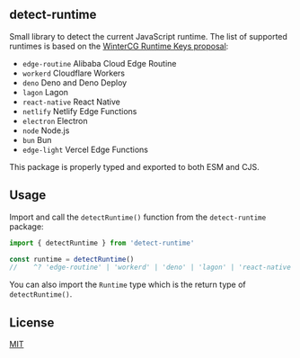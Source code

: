 ## detect-runtime

Small library to detect the current JavaScript runtime. The list of supported runtimes is based on the [WinterCG Runtime Keys proposal](https://runtime-keys.proposal.wintercg.org/):

 - `edge-routine` Alibaba Cloud Edge Routine
 - `workerd` Cloudflare Workers
 - `deno` Deno and Deno Deploy
 - `lagon` Lagon
 - `react-native` React Native
 - `netlify` Netlify Edge Functions
 - `electron` Electron
 - `node` Node.js
 - `bun` Bun
 - `edge-light` Vercel Edge Functions

This package is properly typed and exported to both ESM and CJS.

## Usage

Import and call the `detectRuntime()` function from the `detect-runtime` package:

```ts
import { detectRuntime } from 'detect-runtime'

const runtime = detectRuntime()
//    ^? 'edge-routine' | 'workerd' | 'deno' | 'lagon' | 'react-native' | 'netlify | 'electron | 'node | 'bun | 'edge-light | 'unknown'
```

You can also import the `Runtime` type which is the return type of `detectRuntime()`.


## License

[MIT](./LICENSE)
